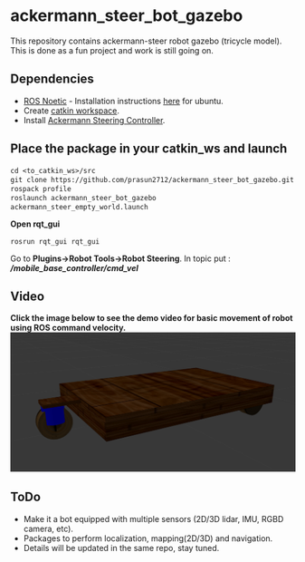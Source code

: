 # ackermann_steer_bot_gazebo
This repository contains ackermann-steer robot gazebo (tricycle model). This is done as a fun project and work is still going on.

## Dependencies
* [ROS Noetic](http://wiki.ros.org/noetic) - Installation instructions [here](http://wiki.ros.org/noetic/Installation/Ubuntu) for ubuntu.
* Create [catkin workspace](http://wiki.ros.org/catkin/Tutorials/create_a_workspace).
* Install [Ackermann Steering Controller](http://wiki.ros.org/ackermann_steering_controller).

## Place the package in your catkin_ws and launch
```
cd <to_catkin_ws>/src
git clone https://github.com/prasun2712/ackermann_steer_bot_gazebo.git
rospack profile
roslaunch ackermann_steer_bot_gazebo ackermann_steer_empty_world.launch
```
**Open rqt_gui**
```
rosrun rqt_gui rqt_gui
```
Go to **Plugins->Robot Tools->Robot Steering**. In topic put : ***/mobile_base_controller/cmd_vel***

## Video
**Click the image below to see the demo video for basic movement of robot using ROS command velocity.**
[![Demo Video.](https://github.com/prasun2712/ackermann_steer_bot_gazebo/blob/main/pictures/ackermann_steer_bot.png)](https://youtu.be/z7iN2RVpc_0)

## ToDo
* Make it a bot equipped with multiple sensors (2D/3D lidar, IMU, RGBD camera, etc).
* Packages to perform localization, mapping(2D/3D) and navigation.
* Details will be updated in the same repo, stay tuned.
